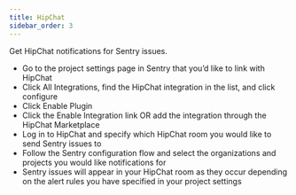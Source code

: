 ```yaml
---
title: HipChat
sidebar_order: 3
---
```


Get HipChat notifications for Sentry issues.

-   Go to the project settings page in Sentry that you’d like to link with HipChat
-   Click All Integrations, find the HipChat integration in the list, and click configure
-   Click Enable Plugin
-   Click the Enable Integration link OR add the integration through the HipChat Marketplace
-   Log in to HipChat and specify which HipChat room you would like to send Sentry issues to
-   Follow the Sentry configuration flow and select the organizations and projects you would like notifications for
-   Sentry issues will appear in your HipChat room as they occur depending on the alert rules you have specified in your project settings

